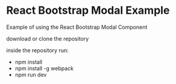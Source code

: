 # React Bootstrap Modal Example
Example of using the React Bootstrap Modal Component

download or clone the repository

inside the repository run:

- npm install
- npm install -g webpack
- npm run dev

